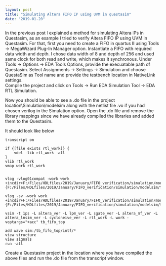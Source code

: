 ```yaml
---
layout: post
title: "Simulating Altera FIFO IP using UVM in questasim"
date: "2019-01-20"
---
```




In the previous post I explained a method for simulating Altera IPs in Questasim, as an example I tried to verify Altera FIFO IP using UVM in Questasim.
For that, first you need to create a FIFO in quartus II using Tools -> MegaWizard Plug-In Manager option. Instantiate a FIFO with required data width 
and depth. I chose data width of 8 and depth of 256 and used same clock for both read and write, which makes it synchronous. Under Tools -> Options -> EDA Tools Options, provide the execuatable path of Questasim. 
Select Assignments -> Settings -> Simulation and choose QuestaSim as Tool name and provide the testbench location in NativeLink settings.  
Compile the project and click on Tools -> Run EDA Simulation Tool -> EDA RTL Simulation.

Now you should be able to see a .do file in the project location\Simulation\modelsim along with the netlist file .vo if you had chosen verilog
in the Simulation option. Open the .do file and remove the library mappings since we have already compiled the libraries and added them to the
Questasim. 

It should look like below

```
transcript on

if {[file exists rtl_work]} {
	vdel -lib rtl_work -all
}
vlib rtl_work
vmap work rtl_work


vlog -vlog01compat -work work +incdir+F:/Files/HDLfiles/2019/January/FIFO_verification/simulation/modelsim {F:/Files/HDLfiles/2019/January/FIFO_verification/simulation/modelsim/fifo.vo}

vlog -sv -work work +incdir+F:/Files/HDLfiles/2019/January/FIFO_verification/simulation/modelsim {F:/Files/HDLfiles/2019/January/FIFO_verification/simulation/modelsim/tb_fifo_top.sv}

vsim -t 1ps -L altera_ver -L lpm_ver -L sgate_ver -L altera_mf_ver -L altera_lnsim_ver -L cycloneive_ver -L rtl_work -L work -voptargs="+acc" tb_fifo_top

add wave sim:/tb_fifo_top/intf/*
view structure
view signals
run -all

```

Create a Questasim project in the location where you have compiled the above files and run the .do file from the transcript window.   


